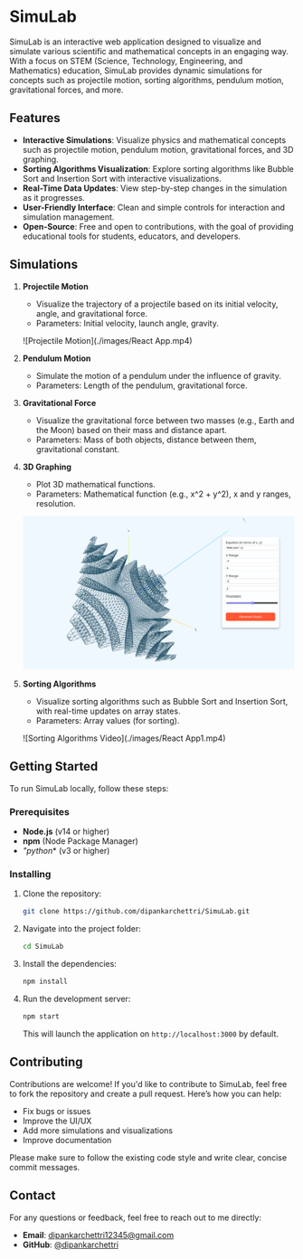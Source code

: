 # SimuLab

SimuLab is an interactive web application designed to visualize and simulate various scientific and mathematical concepts in an engaging way. With a focus on STEM (Science, Technology, Engineering, and Mathematics) education, SimuLab provides dynamic simulations for concepts such as projectile motion, sorting algorithms, pendulum motion, gravitational forces, and more.

## Features

- **Interactive Simulations**: Visualize physics and mathematical concepts such as projectile motion, pendulum motion, gravitational forces, and 3D graphing.
- **Sorting Algorithms Visualization**: Explore sorting algorithms like Bubble Sort and Insertion Sort with interactive visualizations.
- **Real-Time Data Updates**: View step-by-step changes in the simulation as it progresses.
- **User-Friendly Interface**: Clean and simple controls for interaction and simulation management.
- **Open-Source**: Free and open to contributions, with the goal of providing educational tools for students, educators, and developers.

## Simulations

1. **Projectile Motion**
   - Visualize the trajectory of a projectile based on its initial velocity, angle, and gravitational force.
   - Parameters: Initial velocity, launch angle, gravity.
   
   ![Projectile Motion](./images/React App.mp4)

2. **Pendulum Motion**
   - Simulate the motion of a pendulum under the influence of gravity.
   - Parameters: Length of the pendulum, gravitational force.

3. **Gravitational Force**
   - Visualize the gravitational force between two masses (e.g., Earth and the Moon) based on their mass and distance apart.
   - Parameters: Mass of both objects, distance between them, gravitational constant.
   

4. **3D Graphing**
   - Plot 3D mathematical functions.
   - Parameters: Mathematical function (e.g., x^2 + y^2), x and y ranges, resolution.
   
   ![3D Graphing](./images/graph.png)

5. **Sorting Algorithms**
   - Visualize sorting algorithms such as Bubble Sort and Insertion Sort, with real-time updates on array states.
   - Parameters: Array values (for sorting).
   
   ![Sorting Algorithms Video](./images/React App1.mp4)

## Getting Started

To run SimuLab locally, follow these steps:

### Prerequisites

- **Node.js** (v14 or higher)
- **npm** (Node Package Manager)
- *"python** (v3 or higher)

### Installing

1. Clone the repository:
    ```bash
    git clone https://github.com/dipankarchettri/SimuLab.git
    ```

2. Navigate into the project folder:
    ```bash
    cd SimuLab
    ```

3. Install the dependencies:
    ```bash
    npm install
    ```

4. Run the development server:
    ```bash
    npm start
    ```

    This will launch the application on `http://localhost:3000` by default.

## Contributing

Contributions are welcome! If you'd like to contribute to SimuLab, feel free to fork the repository and create a pull request. Here’s how you can help:

- Fix bugs or issues
- Improve the UI/UX
- Add more simulations and visualizations
- Improve documentation

Please make sure to follow the existing code style and write clear, concise commit messages.

## Contact

For any questions or feedback, feel free to reach out to me directly:

- **Email**: dipankarchettri12345@gmail.com
- **GitHub**: [@dipankarchettri](https://github.com/dipankarchettri)
